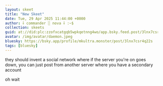 ```yaml
---
layout: skeet
title: "New Skeet"
date: Tue, 29 Apr 2025 11:44:00 +0000
author: ⸸ commander ░ nova ⸸ :~$
collection: skeets
guid: at://did:plc:zzofxcatgqb5wpkqetnng4wo/app.bsky.feed.post/3lnx7csr4q22s
avatar: /img/avatar/daemon.jpeg
bluesky: https://bsky.app/profile/mkultra.monster/post/3lnx7csr4q22s
tags: [bluesky]
---
```


they should invent a social network where if the server you're on goes down, you can just post from another server where you have a secondary account 

oh wait
